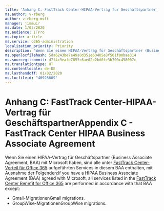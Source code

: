 ```yaml
---
title: 'Anhang C: FastTrack Center-HIPAA-Vertrag für Geschäftspartner'
ms.author: v-rberg
author: v-rberg-msft
manager: jimmuir
ms.date: 1/03/2020
ms.audience: ITPro
ms.topic: article
ms.service: o365-administration
localization_priority: Priority
description: 'Wenn Sie einen HIPAA-Vertrag für Geschäftspartner (Business Associate Agreement, BAA) mit Microsoft für FastTrack Services haben, sind alle unter FastTrack Center Benefit for Office 365 aufgeführten Services in diesem BAA enthalten, mit Ausnahme der Folgenden:'
ms.openlocfilehash: 5da6243be7e49a8d351e63405e8f501f00bae314
ms.sourcegitcommit: d7f4c9eafe7855c6ae02c2bd0fe3b700c458007c
ms.translationtype: HT
ms.contentlocale: de-DE
ms.lasthandoff: 01/02/2020
ms.locfileid: "40928609"
---
```

# <a name="appendix-c---fasttrack-center-hipaa-business-associate-agreement"></a><span data-ttu-id="26d89-103">Anhang C: FastTrack Center-HIPAA-Vertrag für Geschäftspartner</span><span class="sxs-lookup"><span data-stu-id="26d89-103">Appendix C - FastTrack Center HIPAA Business Associate Agreement</span></span>

<span data-ttu-id="26d89-104">Wenn Sie einen HIPAA-Vertrag für Geschäftspartner (Business Associate Agreement, BAA) mit Microsoft haben, sind alle unter [FastTrack Center-Vorteil für Office 365](O365-fasttrack-benefit-for-office-365.md) aufgeführten Services in diesem BAA enthalten, mit Ausnahme der Folgenden:</span><span class="sxs-lookup"><span data-stu-id="26d89-104">If you have a HIPAA Business Associate Agreement (BAA) agreed with Microsoft, all services listed in the [FastTrack Center Benefit for Office 365](O365-fasttrack-benefit-for-office-365.md) are performed in accordance with that BAA except:</span></span> 
  
- <span data-ttu-id="26d89-105">Gmail-Migrationen</span><span class="sxs-lookup"><span data-stu-id="26d89-105">Gmail migrations.</span></span>   
- <span data-ttu-id="26d89-106">GroupWise-Migrationen</span><span class="sxs-lookup"><span data-stu-id="26d89-106">GroupWise migrations.</span></span>
    

